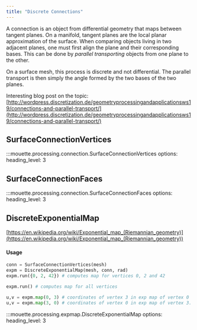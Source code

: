 ```yaml
---
title: "Discrete Connections"
---
```


A connection is an object from differential geometry that maps between tangent planes. On a manifold, tangent planes are the local planar approximation of the surface. When comparing objects living in two adjacent planes, one must first align the plane and their corresponding bases. This can be done by _parallel transporting_ objects from one plane to the other.

On a surface mesh, this process is discrete and not differential. The parallel transport is then simply the angle formed by the two bases of the two planes.

Interesting blog post on the topic: [http://wordpress.discretization.de/geometryprocessingandapplicationsws19/connections-and-parallel-transport/](http://wordpress.discretization.de/geometryprocessingandapplicationsws19/connections-and-parallel-transport/)


## SurfaceConnectionVertices

:::mouette.processing.connection.SurfaceConnectionVertices
    options:
        heading_level: 3

## SurfaceConnectionFaces

:::mouette.processing.connection.SurfaceConnectionFaces
    options:
        heading_level: 3

## DiscreteExponentialMap
[https://en.wikipedia.org/wiki/Exponential_map_(Riemannian_geometry)](https://en.wikipedia.org/wiki/Exponential_map_(Riemannian_geometry))

#### Usage
```python
conn = SurfaceConnectionVertices(mesh)
expm = DiscreteExponentialMap(mesh, conn, rad)
expm.run({0, 2, 42}) # computes map for vertices 0, 2 and 42

expm.run() # computes map for all vertices

u,v = expm.map(0, 3) # coordinates of vertex 3 in exp map of vertex 0
u,v = expm.map(3, 0) # coordinates of vertex 0 in exp map of vertex 3. Exp map of 3 is computed on the go if necessary
```

:::mouette.processing.expmap.DiscreteExponentialMap
    options:
        heading_level: 3